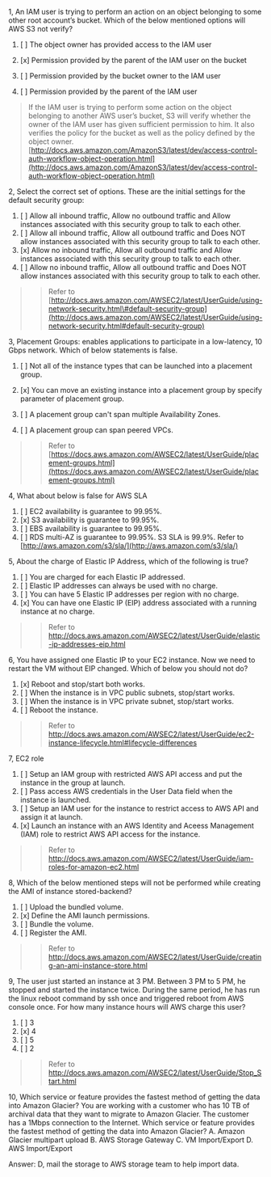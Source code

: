 1, An IAM user is trying to perform an action on an object belonging to some other root account’s bucket. Which of the below mentioned options will AWS S3 not verify?

1. [ ] The object owner has provided access to the IAM user

2. [x] Permission provided by the parent of the IAM user on the bucket

3. [ ] Permission provided by the bucket owner to the IAM user

4. [ ] Permission provided by the parent of the IAM user

> If the IAM user is trying to perform some action on the object belonging to another AWS user’s bucket, S3 will verify whether the owner of the IAM user has given sufficient permission to him. It also verifies the policy for the bucket as well as the policy defined by the object owner.[http://docs.aws.amazon.com/AmazonS3/latest/dev/access-control-auth-workflow-object-operation.html](http://docs.aws.amazon.com/AmazonS3/latest/dev/access-control-auth-workflow-object-operation.html)

2, Select the correct set of options. These are the initial settings for the default security group:

1. [ ] Allow all inbound traffic, Allow no outbound traffic and Allow instances associated with this security group to talk to each other.
2. [ ] Allow all inbound traffic, Allow all outbound traffic and Does NOT allow instances associated with this security group to talk to each other.
3. [x] Allow no inbound traffic, Allow all outbound traffic and Allow instances associated with this security group to talk to each other.
4. [ ] Allow no inbound traffic, Allow all outbound traffic and Does NOT allow instances associated with this security group to talk to each other.

> > Refer to [http://docs.aws.amazon.com/AWSEC2/latest/UserGuide/using-network-security.html\#default-security-group](http://docs.aws.amazon.com/AWSEC2/latest/UserGuide/using-network-security.html#default-security-group)

3, Placement Groups: enables applications to participate in a low-latency, 10 Gbps network. Which of below statements is false.

1. [ ] Not all of the instance types that can be launched into a placement group.

2. [x] You can move an existing instance into a placement group by specify parameter of placement group.

3. [ ] A placement group can't span multiple Availability Zones.

4. [ ] A placement group can span peered VPCs.

> > Refer to [https://docs.aws.amazon.com/AWSEC2/latest/UserGuide/placement-groups.html](https://docs.aws.amazon.com/AWSEC2/latest/UserGuide/placement-groups.html)

4, What about below is false for AWS SLA

1. [ ] EC2 availability is guarantee to 99.95%.
2. [x] S3 availability is guarantee to 99.95%.
3. [ ] EBS availability is guarantee to 99.95%.
4. [ ] RDS multi-AZ is guarantee to 99.95%.
   S3 SLA is 99.9%. Refer to [http://aws.amazon.com/s3/sla/](http://aws.amazon.com/s3/sla/)

5, About the charge of Elastic IP Address, which of the following is true?

 1. [ ] You are charged for each Elastic IP addressed.
 1. [ ] Elastic IP addresses can always be used with no charge.
 1. [ ] You can have 5 Elastic IP addresses per region with no charge.
 1. [x] You can have one Elastic IP (EIP) address associated with a running instance at no charge.
 > > Refer to http://docs.aws.amazon.com/AWSEC2/latest/UserGuide/elastic-ip-addresses-eip.html

6, You have assigned one Elastic IP to your EC2 instance. Now we need to restart the VM without EIP changed. Which of below you should not do?

 1. [x] Reboot and stop/start both works.
 1. [ ] When the instance is in VPC public subnets, stop/start works.
 1. [ ] When the instance is in VPC private subnet, stop/start works.
 1. [ ] Reboot the instance.
 
 > > Refer to http://docs.aws.amazon.com/AWSEC2/latest/UserGuide/ec2-instance-lifecycle.html#lifecycle-differences
 
 7, EC2 role
 
 1. [ ] Setup an IAM group with restricted AWS API access and put the instance in the group at launch.
 1. [ ] Pass access AWS credentials in the User Data field when the instance is launched.
 1. [ ] Setup an IAM user for the instance to restrict access to AWS API and assign it at launch.
 1. [x] Launch an instance with an AWS Identity and Aceess Management (IAM) role to restrict AWS API access for the instance.
> > Refer to http://docs.aws.amazon.com/AWSEC2/latest/UserGuide/iam-roles-for-amazon-ec2.html

8, Which of the below mentioned steps will not be performed while creating the AMI of instance stored-backend?

 1. [ ] Upload the bundled volume.
 1. [x] Define the AMI launch permissions.
 1. [ ] Bundle the volume.
 1. [ ] Register the AMI.
 
 > > Refer to http://docs.aws.amazon.com/AWSEC2/latest/UserGuide/creating-an-ami-instance-store.html
 
 9, The user just started an instance at 3 PM. Between 3 PM to 5 PM, he stopped and started the instance twice. During the same period, he has run the linux reboot command by ssh once and triggered reboot from AWS console once. For how many instance hours will AWS charge this user?
 
  1. [ ] 3
  1. [x] 4
  1. [ ] 5
  1. [ ] 2
  
  > > Refer to http://docs.aws.amazon.com/AWSEC2/latest/UserGuide/Stop_Start.html
  
 10, Which service or feature provides the fastest method of getting the
data into Amazon Glacier?
You are working with a customer who has 10 TB of archival data that they want to migrate to Amazon Glacier. The customer has a 1Mbps connection to the Internet. Which service or feature provides the fastest method of getting the data into Amazon Glacier?
A. Amazon Glacier multipart upload
B. AWS Storage Gateway
C. VM Import/Export
D. AWS Import/Export

Answer: D, mail the storage to AWS storage team to help import data.
